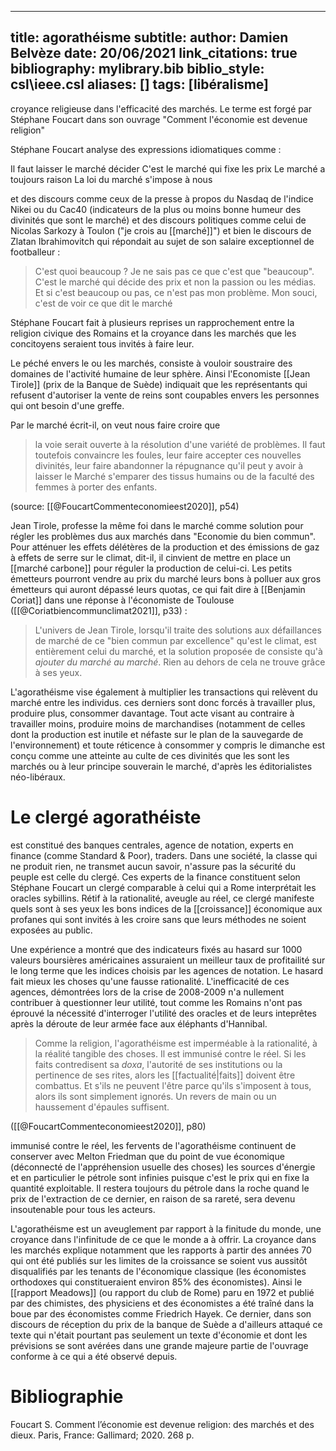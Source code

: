 
---
title: agorathéisme
subtitle:
author: Damien Belvèze
date: 20/06/2021
link_citations: true
bibliography: mylibrary.bib
biblio_style: csl\ieee.csl
aliases: []
tags: [libéralisme]
---

croyance religieuse dans l'efficacité des marchés. Le terme est forgé par Stéphane Foucart dans son ouvrage "Comment l'économie est devenue religion"

Stéphane Foucart analyse des expressions idiomatiques comme : 

Il faut laisser le marché décider
C'est le marché qui fixe les prix
Le marché a toujours raison
La loi du marché s'impose à nous

et des discours comme ceux de la presse à propos du Nasdaq de l'indice Nikei ou du Cac40 (indicateurs de la plus ou moins bonne humeur des divinités que sont le marché) et des discours politiques comme celui de Nicolas Sarkozy à Toulon ("je crois au [[marché]]") et bien le discours de Zlatan Ibrahimovitch qui répondait au sujet de son salaire exceptionnel de footballeur : 

> C'est quoi beaucoup ? Je ne sais pas ce que c'est que "beaucoup".  C'est le marché qui décide des prix et non la passion ou les médias. Et si c'est beaucoup ou pas, ce n'est pas mon problème. Mon souci, c'est de voir ce que dit le marché

Stéphane Foucart fait à plusieurs reprises un rapprochement entre la religion civique des Romains et la croyance dans les marchés que les concitoyens seraient tous invités à faire leur. 

Le péché envers le ou les marchés, consiste à vouloir soustraire des domaines de l'activité humaine de leur sphère. Ainsi l'Economiste [[Jean Tirole]] (prix de la Banque de Suède) indiquait que les représentants qui refusent d'autoriser la vente de reins sont coupables envers les personnes qui ont besoin d'une greffe. 

Par le marché écrit-il, on veut nous faire croire que 

> la voie serait ouverte à la résolution d'une variété de problèmes. Il faut toutefois convaincre les foules, leur faire accepter ces nouvelles divinités, leur faire abandonner la répugnance qu'il peut y avoir à laisser le Marché s'emparer des tissus humains ou de la faculté des femmes à porter des enfants.

(source: [[@FoucartCommenteconomieest2020]], p54)

Jean Tirole, professe la même foi dans le marché comme solution pour régler les problèmes dus aux marchés dans "Economie du bien commun". Pour atténuer les effets délétères de la production et des émissions de gaz à effets de serre sur le climat, dit-il, il cinvient de mettre en place un [[marché carbone]] pour réguler la production de celui-ci. Les petits émetteurs pourront vendre au prix du marché leurs bons à polluer aux gros émetteurs qui auront dépassé leurs quotas, ce qui fait dire à [[Benjamin Coriat]] dans une réponse à l'économiste de Toulouse ([[@Coriatbiencommunclimat2021]], p33) : 

> L'univers de Jean Tirole, lorsqu'il traite des solutions aux défaillances de marché de ce "bien commun par excellence" qu'est le climat, est entièrement celui du marché, et la solution proposée de consiste qu'à *ajouter du marché au marché*. Rien au dehors de cela ne trouve grâce à ses yeux. 


L'agorathéisme vise également à multiplier les transactions qui relèvent du marché entre les individus. ces derniers sont donc forcés à travailler plus, produire plus, consommer davantage. 
Tout acte visant au contraire à travailler moins, produire moins de marchandises (notamment de celles dont la production est inutile et néfaste sur le plan de la sauvegarde de l'environnement) et toute réticence à consommer y compris le dimanche est conçu comme une atteinte au culte de ces divinités que les sont les marchés ou à leur principe souverain le marché, d'après les éditorialistes néo-libéraux.

# Le clergé agorathéiste

est constitué des banques centrales,  agence de notation, experts en finance (comme Standard & Poor), traders. 
Dans une société, la classe qui ne produit rien, ne transmet aucun savoir, n'assure pas la sécurité du peuple est celle du clergé. Ces experts de la finance constituent selon Stéphane Foucart un clergé comparable à celui qui a Rome interprétait les oracles sybillins. 
Rétif à la rationalité, aveugle au réel, ce clergé manifeste quels sont à ses yeux les bons indices de la [[croissance]] économique aux profanes qui sont invités à les croire sans que leurs méthodes ne soient exposées au public. 

Une expérience a montré que des indicateurs fixés au hasard sur 1000 valeurs boursières américaines assuraient un meilleur taux de profitailité sur le long terme que les indices choisis par les agences de notation. Le hasard fait mieux les choses qu'une fausse rationalité. L'inefficacité de ces agences, démontrées lors de la crise de 2008-2009 n'a nullement contribuer à questionner leur utilité, tout comme les Romains n'ont pas éprouvé la nécessité d'interroger l'utilité des oracles et de leurs inteprêtes après la déroute de leur armée face aux éléphants d'Hannibal. 

>  Comme la religion, l'agorathéisme est imperméable à la rationalité, à la réalité tangible des choses. Il est immunisé contre le réel. Si les faits contredisent sa *doxa*, l'autorité de ses institutions ou la pertinence de ses rites, alors les [[factualité|faits]] doivent être combattus. Et s'ils ne peuvent l'être parce qu'ils s'imposent à tous, alors ils sont simplement ignorés. Un revers de main ou un haussement d'épaules suffisent. 

([[@FoucartCommenteconomieest2020]], p80)


immunisé contre le réel, les fervents de l'agorathéisme continuent de conserver avec Melton Friedman que du point de vue économique (déconnecté de l'appréhension usuelle des choses) les sources d'énergie et en particulier le pétrole sont infinies puisque c'est le prix qui en fixe la quantité exploitable. Il restera toujours du pétrole dans la roche quand le prix de l'extraction de ce dernier, en raison de sa rareté, sera devenu insoutenable pour tous les acteurs. 

L'agorathéisme est un aveuglement par rapport à la finitude du monde, une croyance dans l'infinitude de ce que le monde a à offrir. 
La croyance dans les marchés explique notamment que les rapports à partir des années 70 qui ont été publiés sur les limites de la croissance se soient vus aussitôt disqualifiés par les tenants de l'économique classique (les économistes orthodoxes qui constitueraient environ 85% des économistes). Ainsi le [[rapport Meadows]] (ou rapport du club de Rome) paru en 1972 et publié par des chimistes, des physiciens et des économistes a été traîné dans la boue par des économistes comme Friedrich Hayek. Ce dernier, dans son discours de réception du prix de la banque de Suède a d'ailleurs attaqué ce texte qui n'était pourtant pas seulement un texte d'économie et dont les prévisions se sont avérées dans une grande majeure partie de l'ouvrage conforme à ce qui a été observé depuis.



# Bibliographie

Foucart S. Comment l’économie est devenue religion: des marchés et des dieux. Paris, France: Gallimard; 2020. 268 p.


